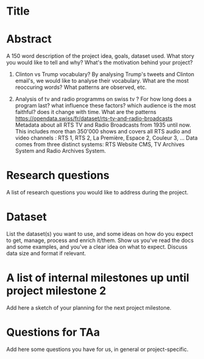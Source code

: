 # Title

# Abstract
A 150 word description of the project idea, goals, dataset used. What story you would like to tell and why? What's the motivation behind your project?

1. Clinton vs Trump vocabulary? By analysing Trump's tweets and Clinton email's, we would like to analyse their vocabulary. What are the most reoccuring words? What patterns are observed, etc. 

2. Analysis of tv and radio programms on swiss tv ? For how long does a program last? what influence these factors? which audience is the most faithful? does it change with time. What are the patterns
https://opendata.swiss/fr/dataset/rts-tv-and-radio-broadcasts  
Metadata about all RTS TV and Radio Broadcasts from 1935 until now. This includes more than 350'000 shows and covers all RTS audio and video channels : RTS 1, RTS 2, La Première, Espace 2, Couleur 3, … Data comes from three distinct systems: RTS Website CMS, TV Archives System and Radio Archives System.



# Research questions
A list of research questions you would like to address during the project. 

# Dataset
List the dataset(s) you want to use, and some ideas on how do you expect to get, manage, process and enrich it/them. Show us you've read the docs and some examples, and you've a clear idea on what to expect. Discuss data size and format if relevant.


# A list of internal milestones up until project milestone 2
Add here a sketch of your planning for the next project milestone.

# Questions for TAa
Add here some questions you have for us, in general or project-specific.